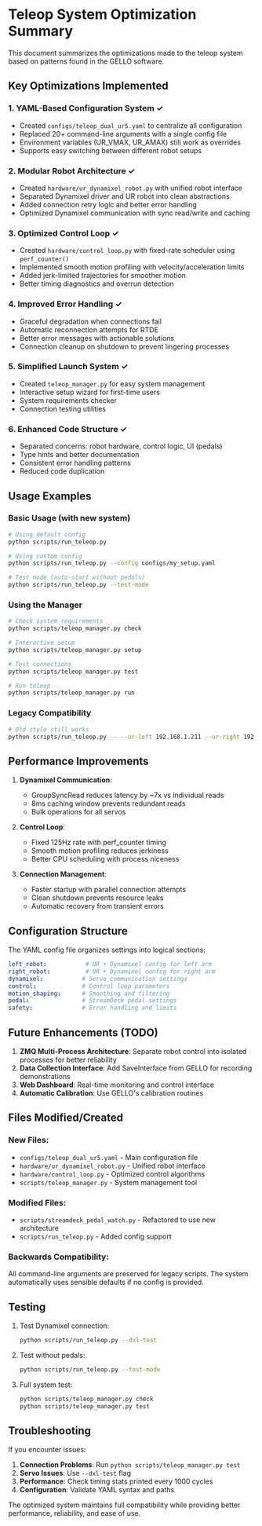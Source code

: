 # Teleop System Optimization Summary

This document summarizes the optimizations made to the teleop system based on patterns found in the GELLO software.

## Key Optimizations Implemented

### 1. YAML-Based Configuration System ✓
- Created `configs/teleop_dual_ur5.yaml` to centralize all configuration
- Replaced 20+ command-line arguments with a single config file
- Environment variables (UR_VMAX, UR_AMAX) still work as overrides
- Supports easy switching between different robot setups

### 2. Modular Robot Architecture ✓
- Created `hardware/ur_dynamixel_robot.py` with unified robot interface
- Separated Dynamixel driver and UR robot into clean abstractions
- Added connection retry logic and better error handling
- Optimized Dynamixel communication with sync read/write and caching

### 3. Optimized Control Loop ✓
- Created `hardware/control_loop.py` with fixed-rate scheduler using `perf_counter()`
- Implemented smooth motion profiling with velocity/acceleration limits
- Added jerk-limited trajectories for smoother motion
- Better timing diagnostics and overrun detection

### 4. Improved Error Handling ✓
- Graceful degradation when connections fail
- Automatic reconnection attempts for RTDE
- Better error messages with actionable solutions
- Connection cleanup on shutdown to prevent lingering processes

### 5. Simplified Launch System ✓
- Created `teleop_manager.py` for easy system management
- Interactive setup wizard for first-time users
- System requirements checker
- Connection testing utilities

### 6. Enhanced Code Structure ✓
- Separated concerns: robot hardware, control logic, UI (pedals)
- Type hints and better documentation
- Consistent error handling patterns
- Reduced code duplication

## Usage Examples

### Basic Usage (with new system)
```bash
# Using default config
python scripts/run_teleop.py

# Using custom config
python scripts/run_teleop.py --config configs/my_setup.yaml

# Test mode (auto-start without pedals)
python scripts/run_teleop.py --test-mode
```

### Using the Manager
```bash
# Check system requirements
python scripts/teleop_manager.py check

# Interactive setup
python scripts/teleop_manager.py setup

# Test connections
python scripts/teleop_manager.py test

# Run teleop
python scripts/teleop_manager.py run
```

### Legacy Compatibility
```bash
# Old style still works
python scripts/run_teleop.py -- --ur-left 192.168.1.211 --ur-right 192.168.1.210
```

## Performance Improvements

1. **Dynamixel Communication**: 
   - GroupSyncRead reduces latency by ~7x vs individual reads
   - 8ms caching window prevents redundant reads
   - Bulk operations for all servos

2. **Control Loop**:
   - Fixed 125Hz rate with perf_counter timing
   - Smooth motion profiling reduces jerkiness
   - Better CPU scheduling with process niceness

3. **Connection Management**:
   - Faster startup with parallel connection attempts
   - Clean shutdown prevents resource leaks
   - Automatic recovery from transient errors

## Configuration Structure

The YAML config file organizes settings into logical sections:

```yaml
left_robot:           # UR + Dynamixel config for left arm
right_robot:          # UR + Dynamixel config for right arm  
dynamixel:           # Servo communication settings
control:             # Control loop parameters
motion_shaping:      # Smoothing and filtering
pedal:               # StreamDeck pedal settings
safety:              # Error handling and limits
```

## Future Enhancements (TODO)

1. **ZMQ Multi-Process Architecture**: Separate robot control into isolated processes for better reliability
2. **Data Collection Interface**: Add SaveInterface from GELLO for recording demonstrations
3. **Web Dashboard**: Real-time monitoring and control interface
4. **Automatic Calibration**: Use GELLO's calibration routines

## Files Modified/Created

### New Files:
- `configs/teleop_dual_ur5.yaml` - Main configuration file
- `hardware/ur_dynamixel_robot.py` - Unified robot interface
- `hardware/control_loop.py` - Optimized control algorithms
- `scripts/teleop_manager.py` - System management tool

### Modified Files:
- `scripts/streamdeck_pedal_watch.py` - Refactored to use new architecture
- `scripts/run_teleop.py` - Added config support

### Backwards Compatibility:
All command-line arguments are preserved for legacy scripts. The system automatically uses sensible defaults if no config is provided.

## Testing

1. Test Dynamixel connection:
   ```bash
   python scripts/run_teleop.py --dxl-test
   ```

2. Test without pedals:
   ```bash
   python scripts/run_teleop.py --test-mode
   ```

3. Full system test:
   ```bash
   python scripts/teleop_manager.py check
   python scripts/teleop_manager.py test
   ```

## Troubleshooting

If you encounter issues:

1. **Connection Problems**: Run `python scripts/teleop_manager.py test`
2. **Servo Issues**: Use `--dxl-test` flag
3. **Performance**: Check timing stats printed every 1000 cycles
4. **Configuration**: Validate YAML syntax and paths

The optimized system maintains full compatibility while providing better performance, reliability, and ease of use.
